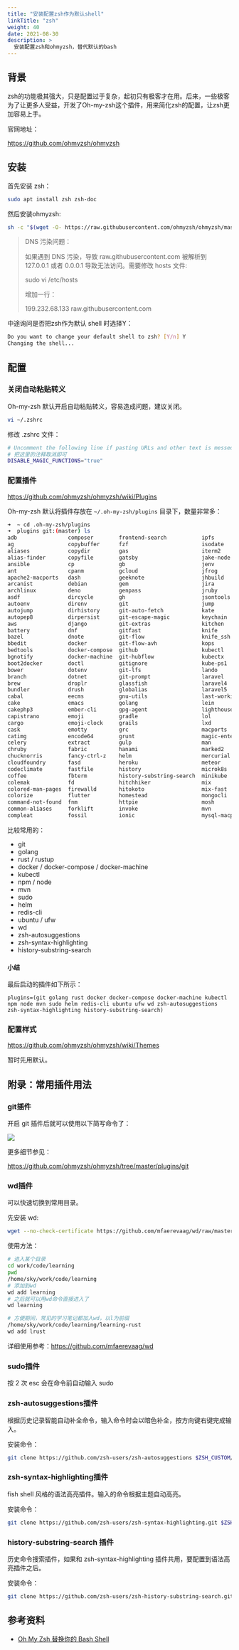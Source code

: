 ```yaml
---
title: "安装配置zsh作为默认shell"
linkTitle: "zsh"
weight: 40
date: 2021-08-30
description: >
  安装配置zsh和ohmyzsh，替代默认的bash
---
```




## 背景

zsh的功能极其强大，只是配置过于复杂，起初只有极客才在用。后来，一些极客为了让更多人受益，开发了Oh-my-zsh这个插件，用来简化zsh的配置，让zsh更加容易上手。

官网地址：

https://github.com/ohmyzsh/ohmyzsh

## 安装

首先安装 zsh：

```bash
sudo apt install zsh zsh-doc
```

然后安装ohmyzsh:

```bash
sh -c "$(wget -O- https://raw.githubusercontent.com/ohmyzsh/ohmyzsh/master/tools/install.sh)"
```

> DNS 污染问题：
>
> 如果遇到 DNS 污染，导致 raw.githubusercontent.com 被解析到 127.0.0.1 或者 0.0.0.1 导致无法访问。需要修改 hosts 文件:
>
> sudo vi /etc/hosts
>
> 增加一行：
> 
> 199.232.68.133 raw.githubusercontent.com

中途询问是否把zsh作为默认 shell 时选择Y：

```bash
Do you want to change your default shell to zsh? [Y/n] Y
Changing the shell...
```

## 配置

### 关闭自动粘贴转义

Oh-my-zsh 默认开启自动粘贴转义，容易造成问题，建议关闭。

```bash
vi ~/.zshrc
```

修改 .zshrc 文件：

```bash
# Uncomment the following line if pasting URLs and other text is messed up.
# 把这里的注释取消即可
DISABLE_MAGIC_FUNCTIONS="true"
```

### 配置插件

https://github.com/ohmyzsh/ohmyzsh/wiki/Plugins

Oh-my-zsh 默认将插件存放在 `~/.oh-my-zsh/plugins` 目录下，数量非常多：

```bash
➜  ~ cd .oh-my-zsh/plugins 
➜  plugins git:(master) ls
adb                composer        frontend-search           ipfs              n98-magerun            redis-cli      terraform
ag                 copybuffer      fzf                       isodate           nanoc                  repo           textastic
aliases            copydir         gas                       iterm2            ng                     ripgrep        textmate
alias-finder       copyfile        gatsby                    jake-node         nmap                   ros            thefuck
ansible            cp              gb                        jenv              node                   rsync          themes
ant                cpanm           gcloud                    jfrog             nomad                  ruby           thor
apache2-macports   dash            geeknote                  jhbuild           npm                    rust           tig
arcanist           debian          gem                       jira              npx                    rustup         timer
archlinux          deno            genpass                   jruby             nvm                    rvm            tmux
asdf               dircycle        gh                        jsontools         oc                     safe-paste     tmux-cssh
autoenv            direnv          git                       jump              octozen                salt           tmuxinator
autojump           dirhistory      git-auto-fetch            kate              osx                    samtools       torrent
autopep8           dirpersist      git-escape-magic          keychain          otp                    sbt            transfer
aws                django          git-extras                kitchen           pass                   scala          tugboat
battery            dnf             gitfast                   knife             paver                  scd            ubuntu
bazel              dnote           git-flow                  knife_ssh         pep8                   screen         ufw
bbedit             docker          git-flow-avh              kops              percol                 scw            universalarchive
bedtools           docker-compose  github                    kubectl           per-directory-history  sdk            urltools
bgnotify           docker-machine  git-hubflow               kubectx           perl                   sfdx           vagrant
boot2docker        doctl           gitignore                 kube-ps1          perms                  sfffe          vagrant-prompt
bower              dotenv          git-lfs                   lando             phing                  shell-proxy    vault
branch             dotnet          git-prompt                laravel           pip                    shrink-path    vim-interaction
brew               droplr          glassfish                 laravel4          pipenv                 singlechar     vi-mode
bundler            drush           globalias                 laravel5          pj                     spring         virtualenv
cabal              eecms           gnu-utils                 last-working-dir  please                 sprunge        virtualenvwrapper
cake               emacs           golang                    lein              pm2                    ssh-agent      vscode
cakephp3           ember-cli       gpg-agent                 lighthouse        pod                    stack          vundle
capistrano         emoji           gradle                    lol               postgres               sublime        wakeonlan
cargo              emoji-clock     grails                    lxd               pow                    sublime-merge  wd
cask               emotty          grc                       macports          powder                 sudo           web-search
catimg             encode64        grunt                     magic-enter       powify                 supervisor     wp-cli
celery             extract         gulp                      man               profiles               suse           xcode
chruby             fabric          hanami                    marked2           pyenv                  svcat          yarn
chucknorris        fancy-ctrl-z    helm                      mercurial         pylint                 svn            yii
cloudfoundry       fasd            heroku                    meteor            python                 svn-fast-info  yii2
codeclimate        fastfile        history                   microk8s          rails                  swiftpm        yum
coffee             fbterm          history-substring-search  minikube          rake                   symfony        z
colemak            fd              hitchhiker                mix               rake-fast              symfony2       zbell
colored-man-pages  firewalld       hitokoto                  mix-fast          rand-quote             systemadmin    zeus
colorize           flutter         homestead                 mongocli          rbenv                  systemd        zoxide
command-not-found  fnm             httpie                    mosh              rbfu                   taskwarrior    zsh-interactive-cd
common-aliases     forklift        invoke                    mvn               react-native           terminitor     zsh-navigation-tools
compleat           fossil          ionic                     mysql-macports    rebar                  term_tab       zsh_reload
```

比较常用的：

- git
- golang
- rust / rustup
- docker / docker-compose / docker-machine
- kubectl
- npm / node
- mvn
- sudo
- helm
- redis-cli
- ubuntu / ufw
- wd
- zsh-autosuggestions
- zsh-syntax-highlighting
- history-substring-search

#### 小结

最后启动的插件如下所示：

```
plugins=(git golang rust docker docker-compose docker-machine kubectl npm node mvn sudo helm redis-cli ubuntu ufw wd zsh-autosuggestions zsh-syntax-highlighting history-substring-search)
```

### 配置样式

https://github.com/ohmyzsh/ohmyzsh/wiki/Themes

暂时先用默认。

## 附录：常用插件用法

### git插件

开启 git 插件后就可以使用以下简写命令了：

![](images/git-plugin.jpg)

更多细节参见：

https://github.com/ohmyzsh/ohmyzsh/tree/master/plugins/git

### wd插件

可以快速切换到常用目录。

先安装 wd:

```bash
wget --no-check-certificate https://github.com/mfaerevaag/wd/raw/master/install.sh -O - | sh
```

使用方法：

```bash
# 进入某个目录
cd work/code/learning
pwd
/home/sky/work/code/learning
# 添加到wd
wd add learning
# 之后就可以用wd命令直接进入了
wd learning

# 方便期间，常见的学习笔记都加入wd，以l为前缀
/home/sky/work/code/learning/learning-rust
wd add lrust
```

详细使用参考：https://github.com/mfaerevaag/wd 

### sudo插件

按 2 次 esc 会在命令前自动输入 sudo

### zsh-autosuggestions插件

根据历史记录智能自动补全命令，输入命令时会以暗色补全，按方向键右键完成输入。

安装命令：

```bash
git clone https://github.com/zsh-users/zsh-autosuggestions $ZSH_CUSTOM/plugins/zsh-autosuggestions
```

### zsh-syntax-highlighting插件

fish shell 风格的语法高亮插件。输入的命令根据主题自动高亮。

安装命令：

```bash
git clone https://github.com/zsh-users/zsh-syntax-highlighting.git $ZSH_CUSTOM/plugins/zsh-syntax-highlighting
```

### history-substring-search 插件

历史命令搜索插件，如果和 zsh-syntax-highlighting 插件共用，要配置到语法高亮插件之后。

安装命令：

```bash
git clone https://github.com/zsh-users/zsh-history-substring-search.git $ZSH_CUSTOM/plugins/history-substring-search
```

## 参考资料

- [Oh My Zsh 替换你的 Bash Shell](https://3w.vercel.app/2016/09/24/using-oh-my-zsh/)